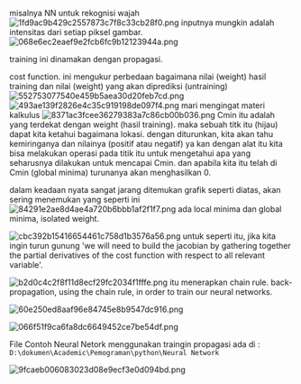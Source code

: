 misalnya NN untuk rekognisi wajah
![1fd9ac9b429c2557873c7f8c33cb28f0.png](../../../../_resources/1fd9ac9b429c2557873c7f8c33cb28f0.png)
inputnya mungkin adalah intensitas dari setiap piksel gambar. 
![068e6ec2eaef9e2fcb6fc9b12123944a.png](../../../../_resources/068e6ec2eaef9e2fcb6fc9b12123944a.png)

training ini dinamakan dengan propagasi. 

cost function. ini mengukur perbedaan bagaimana nilai (weight) hasil training dan nilai (weight) yang akan diprediksi (untraining)
![552753077540e459b5aea30d20feb7cd.png](../../../../_resources/552753077540e459b5aea30d20feb7cd.png)
![493ae139f2826e4c35c919198de097f4.png](../../../../_resources/493ae139f2826e4c35c919198de097f4.png)
mari mengingat materi kalkulus
![8371ac3fcee36279383a7c86cb00b036.png](../../../../_resources/8371ac3fcee36279383a7c86cb00b036.png)
Cmin itu adalah yang terdekat dengan weight (hasil training). maka sebuah titk itu (hijau) dapat kita ketahui bagaimana lokasi. dengan diturunkan, kita akan tahu kemiringanya dan nilainya (positif atau negatif) ya kan dengan alat itu kita bisa melakukan operasi pada titik itu untuk mengetahui apa yang seharusnya dilakukan untuk mencapai Cmin. dan apabila kita itu telah di Cmin (global minima) turunanya akan menghasilkan 0.  

dalam keadaan nyata sangat jarang ditemukan grafik seperti diatas, akan sering menemukan yang seperti ini
![84291e2ae8d4ae4a720b6bbb1af2f1f7.png](../../../../_resources/84291e2ae8d4ae4a720b6bbb1af2f1f7.png)
ada local minima dan global minima, isolated weight. 

![cbc392b15416654461c758d1b3576a56.png](../../../../_resources/cbc392b15416654461c758d1b3576a56.png)
untuk seperti itu, jika kita ingin turun gunung 'we will need to build the jacobian by gathering together the partial derivatives of the cost function with respect to all relevant variable'.

![b2d0c4c2f8f11d8ecf29fc2034f1fffe.png](../../../../_resources/b2d0c4c2f8f11d8ecf29fc2034f1fffe.png)
itu menerapkan chain rule. back-propagation, using the chain rule, in order to train our neural networks.

![60e250ed8aaf96e84745e8b9547dc916.png](../../../../_resources/60e250ed8aaf96e84745e8b9547dc916.png)

![066f51f9ca6fa8dc6649452ce7be54df.png](../../../../_resources/066f51f9ca6fa8dc6649452ce7be54df.png)

File Contoh Neural Netork menggunakan traingin propagasi ada di : `D:\dokumen\Academic\Pemograman\python\Neural Network`

![9fcaeb006083023d08e9ecf3e0d094bd.png](../../../../_resources/9fcaeb006083023d08e9ecf3e0d094bd.png)
